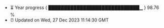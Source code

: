 - ⏳ Year progress { █████████████████████████████▁ } 98.76 %
- ⏰ Updated on Wed, 27 Dec 2023 11:14:30 GMT

